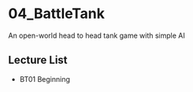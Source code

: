 # 04_BattleTank
An open-world head to head tank game with simple AI
## Lecture List
* BT01 Beginning
